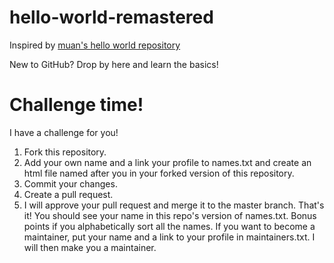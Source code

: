 # hello-world-remastered
Inspired by [muan's hello world repository](https://github.com/muan/hello-world)

New to GitHub? Drop by here and learn the basics! 

# Challenge time!

I have a challenge for you!

1. Fork this repository.
2. Add your own name and a link your profile to names.txt and create an html file named after you in your forked version of this repository.
3. Commit your changes.
4. Create a pull request.
5. I will approve your pull request and merge it to the master branch.
That's it! You should see your name in this repo's version of names.txt. Bonus points if you alphabetically sort all the names.
If you want to become a maintainer, put your name and a link to your profile in maintainers.txt. I will then make you a maintainer.


